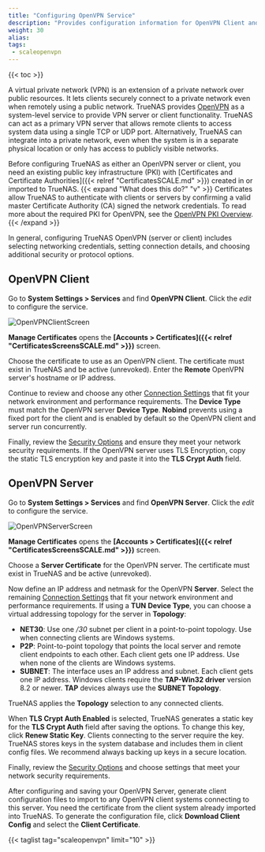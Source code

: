 ```yaml
---
title: "Configuring OpenVPN Service"
description: "Provides configuration information for OpenVPN Client and Server services."
weight: 30
alias: 
tags:
 - scaleopenvpn
---
```



{{< toc >}}


A virtual private network (VPN) is an extension of a private network over public resources.
It lets clients securely connect to a private network even when remotely using a public network.
TrueNAS provides [OpenVPN](https://openvpn.net/) as a system-level service to provide VPN server or client functionality.
TrueNAS can act as a primary VPN server that allows remote clients to access system data using a single TCP or UDP port.
Alternatively, TrueNAS can integrate into a private network, even when the system is in a separate physical location or only has access to publicly visible networks.

Before configuring TrueNAS as either an OpenVPN server or client, you need an existing public key infrastructure (PKI) with [Certificates and Certificate Authorities]({{< relref "CertificatesSCALE.md" >}}) created in or imported to TrueNAS.
{{< expand "What does this do?" "v" >}}
Certificates allow TrueNAS to authenticate with clients or servers by confirming a valid master Certificate Authority (CA) signed the network credentials.
To read more about the required PKI for OpenVPN, see the [OpenVPN PKI Overview](https://community.openvpn.net/openvpn/wiki/HOWTO?__cf_chl_jschl_tk__=92022277e38bff707b1684f49a2af61f5eb4c632-1605712222-0-AQxKxUAlHKMcfHHNdSMOLL25Lr3e8icKHu3CgjMFRe6GXS1Z72EgXMieNrGaBdWa0m3R5CEZcxwGdwhgaRO392FTivdOQis5Pa2Bm-4jEzydUBTqhx_F4XWN7ujVee5CUxG6AoyOet91SaWM-siqV0_d0ppGnSsfwX9HFOmKuAnJexAjqpofUlP6xjru4Qujw72uR-yUT3fuFDMyukAAtEAP_zPXtewdS_kcSC5eSdf-RC6V8T_QZ2UT6GfqxxSr5shwe0rFkNinTCOKLk_67UIU2zEkpuiQ8C7p3ysh1DS_ONAzR2pfwdgetKm3HiBJ38C86956W6D8-mpOulfP26E#Overview).
{{< /expand >}}

In general, configuring TrueNAS OpenVPN (server or client) includes selecting networking credentials, setting connection details, and choosing additional security or protocol options.

## OpenVPN Client

Go to **System Settings > Services** and find **OpenVPN Client**.
Click the <i class="material-icons" aria-hidden="true" title="Configure">edit</i> to configure the service.

![OpenVPNClientScreen](/images/SCALE/22.12/OpenVPNClientScreen.png "OpenVPN Client Options")

**Manage Certificates** opens the **[Accounts > Certificates]({{< relref "CertificatesScreensSCALE.md" >}})** screen.

Choose the certificate to use as an OpenVPN client.
The certificate must exist in TrueNAS and be active (unrevoked).
Enter the **Remote** OpenVPN server's hostname or IP address.

Continue to review and choose any other [Connection Settings](#connection-settings) that fit your network environment and performance requirements.
The **Device Type** must match the OpenVPN server **Device Type**.
**Nobind** prevents using a fixed port for the client and is enabled by default so the OpenVPN client and server run concurrently.

Finally, review the [Security Options](#security-options) and ensure they meet your network security requirements.
If the OpenVPN server uses TLS Encryption, copy the static TLS encryption key and paste it into the **TLS Crypt Auth** field.

## OpenVPN Server

Go to **System Settings > Services** and find **OpenVPN Server**.
Click the <i class="material-icons" aria-hidden="true" title="Configure">edit</i> to configure the service.

![OpenVPNServerScreen](/images/SCALE/22.12/OpenVPNServerScreen.png "OpenVPN Server Options")

**Manage Certificates** opens the **[Accounts > Certificates]({{< relref "CertificatesScreensSCALE.md" >}})** screen.

Choose a **Server Certificate** for the OpenVPN server.
The certificate must exist in TrueNAS and be active (unrevoked).

Now define an IP address and netmask for the OpenVPN **Server**.
Select the remaining [Connection Settings](#connection-settings) that fit your network environment and performance requirements.
If using a **TUN** **Device Type**, you can choose a virtual addressing topology for the server in **Topology**:

* **NET30**: Use one */30* subnet per client in a point-to-point topology. Use when connecting clients are Windows systems.
* **P2P**: Point-to-point topology that points the local server and remote client endpoints to each other. Each client gets one IP address. Use when none of the clients are Windows systems.
* **SUBNET**: The interface uses an IP address and subnet. Each client gets one IP address. Windows clients require the **TAP-Win32 driver** version 8.2 or newer. **TAP** devices always use the **SUBNET Topology**.

TrueNAS applies the **Topology** selection to any connected clients.

When **TLS Crypt Auth Enabled** is selected, TrueNAS generates a static key for the **TLS Crypt Auth** field after saving the options.
To change this key, click **Renew Static Key**.
Clients connecting to the server require the key.
TrueNAS stores keys in the system database and includes them in client config files. We recommend always backing up keys in a secure location.

Finally, review the [Security Options](#security-options) and choose settings that meet your network security requirements.

After configuring and saving your OpenVPN Server, generate client configuration files to import to any OpenVPN client systems connecting to this server.
You need the certificate from the client system already imported into TrueNAS.
To generate the configuration file, click **Download Client Config** and select the **Client Certificate**.


{{< taglist tag="scaleopenvpn" limit="10" >}}